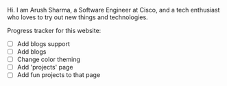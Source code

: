 Hi. I am Arush Sharma, a Software Engineer at Cisco, and a tech enthusiast who loves to try out new things and technologies.

Progress tracker for this website:
 - [ ] Add blogs support
 - [ ] Add blogs
 - [ ] Change color theming
 - [ ] Add 'projects' page
 - [ ] Add fun projects to that page